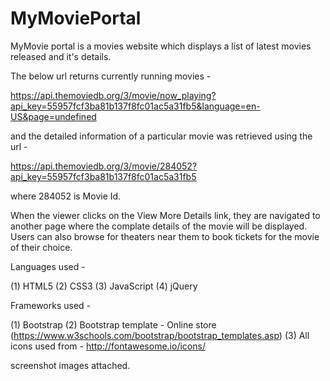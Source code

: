 # MyMoviePortal

MyMovie portal is a movies website which displays a list of latest movies released and it's details. 

The below url returns currently running movies - 

https://api.themoviedb.org/3/movie/now_playing?api_key=55957fcf3ba81b137f8fc01ac5a31fb5&language=en-US&page=undefined

and the detailed information of a particular movie was retrieved using the url -

https://api.themoviedb.org/3/movie/284052?api_key=55957fcf3ba81b137f8fc01ac5a31fb5

where 284052 is Movie Id.


When the viewer clicks on the View More Details link, they are navigated to another page where the complate details of the movie will be displayed.
Users can also browse for theaters near them to book tickets for the movie of their choice.

Languages used -

(1) HTML5
(2) CSS3
(3) JavaScript
(4) jQuery

Frameworks used -

(1) Bootstrap
(2) Bootstrap template - Online store (https://www.w3schools.com/bootstrap/bootstrap_templates.asp)
(3) All icons used from - http://fontawesome.io/icons/

screenshot images attached.
